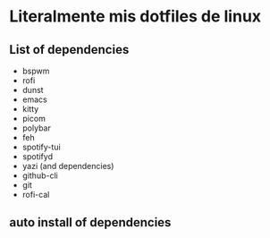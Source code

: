 # Literalmente mis dotfiles de linux

## List of dependencies
   - bspwm
   - rofi
   - dunst
   - emacs
   - kitty
   - picom
   - polybar
   - feh
   - spotify-tui
   - spotifyd
   - yazi (and dependencies)
   - github-cli
   - git
   - rofi-cal
## auto install of dependencies
```bash
```